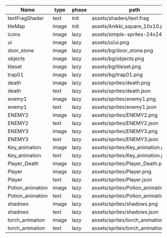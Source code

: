 Name|type|phase|path
---|---|---|---
textFragShader|text|init|assets/shaders/text.frag
tileMap|image|init|assets/Anikki_square_10x10.png
icons|image|lazy|assets/simple-sprites-24x24.png
ui|image|lazy|assets/ui/ui.png
door_stone|image|lazy|assets/bg/door_stone.png
objects|image|lazy|assets/bg/objects.png
tileset|image|lazy|assets/bg/tileset.png
trap01|image|lazy|assets/bg/trap01.png
death|image|lazy|assets/sprites/death.png
death|text|lazy|assets/sprites/death.json
enemy1|image|lazy|assets/sprites/enemy1.png
enemy1|text|lazy|assets/sprites/enemy1.json
ENEMY2|image|lazy|assets/sprites/ENEMY2.png
ENEMY2|text|lazy|assets/sprites/ENEMY2.json
ENEMY3|image|lazy|assets/sprites/ENEMY3.png
ENEMY3|text|lazy|assets/sprites/ENEMY3.json
Key_animation|image|lazy|assets/sprites/Key_animation.png
Key_animation|text|lazy|assets/sprites/Key_animation.json
Player_Death|image|lazy|assets/sprites/Player_Death.png
Player|image|lazy|assets/sprites/Player.png
Player|text|lazy|assets/sprites/Player.json
Potion_animation|image|lazy|assets/sprites/Potion_animation.png
Potion_animation|text|lazy|assets/sprites/Potion_animation.json
shadows|image|lazy|assets/sprites/shadows.png
shadows|text|lazy|assets/sprites/shadows.json
torch_animation|image|lazy|assets/sprites/torch_animation.png
torch_animation|text|lazy|assets/sprites/torch_animation.json
